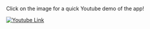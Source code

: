 Click on the image for a quick Youtube demo of the app!

[![Youtube Link](https://img.youtube.com/vi/rR26X3Jdg0k/0.jpg)](https://www.youtube.com/watch?v=rR26X3Jdg0k&ab_channel=EricLeung)
